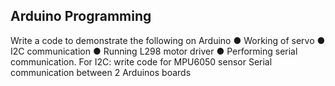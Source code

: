 ## Arduino Programming

Write a code to demonstrate the following on Arduino
● Working of servo
● I2C communication
● Running L298 motor driver
● Performing serial communication.
For I2C: write code for MPU6050 sensor
Serial communication between 2 Arduinos boards
